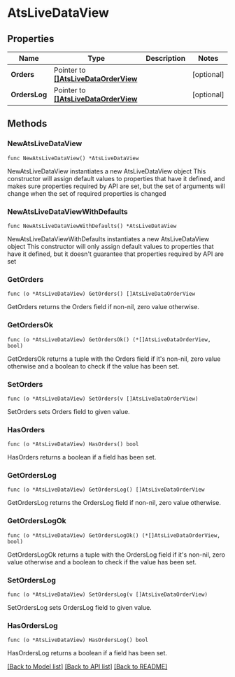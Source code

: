 # AtsLiveDataView

## Properties

Name | Type | Description | Notes
------------ | ------------- | ------------- | -------------
**Orders** | Pointer to [**[]AtsLiveDataOrderView**](AtsLiveDataOrderView.md) |  | [optional] 
**OrdersLog** | Pointer to [**[]AtsLiveDataOrderView**](AtsLiveDataOrderView.md) |  | [optional] 

## Methods

### NewAtsLiveDataView

`func NewAtsLiveDataView() *AtsLiveDataView`

NewAtsLiveDataView instantiates a new AtsLiveDataView object
This constructor will assign default values to properties that have it defined,
and makes sure properties required by API are set, but the set of arguments
will change when the set of required properties is changed

### NewAtsLiveDataViewWithDefaults

`func NewAtsLiveDataViewWithDefaults() *AtsLiveDataView`

NewAtsLiveDataViewWithDefaults instantiates a new AtsLiveDataView object
This constructor will only assign default values to properties that have it defined,
but it doesn't guarantee that properties required by API are set

### GetOrders

`func (o *AtsLiveDataView) GetOrders() []AtsLiveDataOrderView`

GetOrders returns the Orders field if non-nil, zero value otherwise.

### GetOrdersOk

`func (o *AtsLiveDataView) GetOrdersOk() (*[]AtsLiveDataOrderView, bool)`

GetOrdersOk returns a tuple with the Orders field if it's non-nil, zero value otherwise
and a boolean to check if the value has been set.

### SetOrders

`func (o *AtsLiveDataView) SetOrders(v []AtsLiveDataOrderView)`

SetOrders sets Orders field to given value.

### HasOrders

`func (o *AtsLiveDataView) HasOrders() bool`

HasOrders returns a boolean if a field has been set.

### GetOrdersLog

`func (o *AtsLiveDataView) GetOrdersLog() []AtsLiveDataOrderView`

GetOrdersLog returns the OrdersLog field if non-nil, zero value otherwise.

### GetOrdersLogOk

`func (o *AtsLiveDataView) GetOrdersLogOk() (*[]AtsLiveDataOrderView, bool)`

GetOrdersLogOk returns a tuple with the OrdersLog field if it's non-nil, zero value otherwise
and a boolean to check if the value has been set.

### SetOrdersLog

`func (o *AtsLiveDataView) SetOrdersLog(v []AtsLiveDataOrderView)`

SetOrdersLog sets OrdersLog field to given value.

### HasOrdersLog

`func (o *AtsLiveDataView) HasOrdersLog() bool`

HasOrdersLog returns a boolean if a field has been set.


[[Back to Model list]](../README.md#documentation-for-models) [[Back to API list]](../README.md#documentation-for-api-endpoints) [[Back to README]](../README.md)


